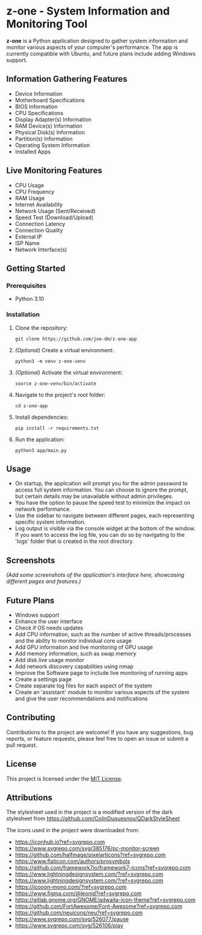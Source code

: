 # z-one - System Information and Monitoring Tool

**z-one** is a Python application designed to gather system information and monitor various aspects of your computer's performance. The app is currently compatible with Ubuntu, and future plans include adding Windows support.

## Information Gathering Features

- Device Information
- Motherboard Specifications
- BIOS Information
- CPU Specifications
- Display Adapter(s) Information
- RAM Device(s) Information
- Physical Disk(s) Information
- Partition(s) Information
- Operating System Information
- Installed Apps

## Live Monitoring Features

- CPU Usage
- CPU Frequency
- RAM Usage
- Internet Availability
- Network Usage (Sent/Received)
- Speed Test (Download/Upload)
- Connection Latency
- Connection Quality
- External IP
- ISP Name
- Network Interface(s)

## Getting Started

### Prerequisites

- Python 3.10

### Installation

1. Clone the repository:
   ```
   git clone https://github.com/joe-dm/z-one-app
   ```

2. *(Optional)* Create a virtual environment:
   ```
   python3 -m venv z-one-venv
   ```

3. *(Optional)* Activate the virtual environment:
   ```
   source z-one-venv/bin/activate
   ```

4. Navigate to the project's root folder:
   ```
   cd z-one-app
   ```

5. Install dependencies:
   ```
   pip install -r requirements.txt
   ```

6. Run the application:
   ```
   python3 app/main.py
   ```

## Usage

- On startup, the application will prompt you for the admin password to access full system information. You can choose to ignore the prompt, but certain details may be unavailable without admin privileges.
- You have the option to pause the speed test to minimize the impact on network performance.
- Use the sidebar to navigate between different pages, each representing specific system information.
- Log output is visible via the console widget at the bottom of the window. If you want to access the log file, you can do so by navigating to the 'logs' folder that is created in the root directory.

## Screenshots

*(Add some screenshots of the application's interface here, showcasing different pages and features.)*

## Future Plans

- Windows support
- Enhance the user interface
- Check if OS needs updates
- Add CPU information, such as the number of active threads/processes and the ability to monitor individual core usage
- Add GPU information and live monitoring of GPU usage
- Add memory information, such as swap memory
- Add disk live usage monitor
- Add network discovery capabilities using nmap
- Improve the Software page to include live monitoring of running apps
- Create a settings page
- Create separate log files for each aspect of the system
- Create an 'assistant' module to monitor various aspects of the system and give the user recommendations and notifications

## Contributing

Contributions to the project are welcome! If you have any suggestions, bug reports, or feature requests, please feel free to open an issue or submit a pull request.

## License

This project is licensed under the [MIT License](LICENSE).

## Attributions

The stylesheet used in the project is a modified version of the dark stylesheet from https://github.com/ColinDuquesnoy/QDarkStyleSheet

The icons used in the project were downloaded from:
- https://iconhub.io?ref=svgrepo.com
- https://www.svgrepo.com/svg/385176/pc-monitor-screen
- https://github.com/halfmage/pixelarticons?ref=svgrepo.com
- https://www.flaticon.com/authors/prosymbols
- https://github.com/framework7io/framework7-icons?ref=svgrepo.com
- https://www.lightningdesignsystem.com/?ref=svgrepo.com
- https://www.lightningdesignsystem.com/?ref=svgrepo.com
- https://icooon-mono.com/?ref=svgrepo.com
- https://www.figma.com/@leonid?ref=svgrepo.com
- https://gitlab.gnome.org/GNOME/adwaita-icon-theme?ref=svgrepo.com
- https://github.com/FortAwesome/Font-Awesome?ref=svgrepo.com
- https://github.com/neuicons/neu?ref=svgrepo.com
- https://www.svgrepo.com/svg/526077/pause
- https://www.svgrepo.com/svg/526106/play

